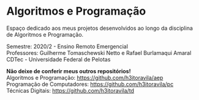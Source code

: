 # Algoritmos e Programação

Espaço dedicado aos meus projetos desenvolvidos ao longo da disciplina de Algoritmos e Programação.

Semestre: 2020/2 - Ensino Remoto Emergencial</br>
Professores: Guilherme Tomaschewski Netto e Rafael Burlamaqui Amaral</br>
CDTec - Universidade Federal de Pelotas

<b>Não deixe de conferir meus outros repositórios!</b></br>
Algoritmos e Programação: https://github.com/h3itoravila/aep</br>
Programação de Computadores: https://github.com/h3itoravila/pc</br>
Técnicas Digitais: https://github.com/h3itoravila/td
